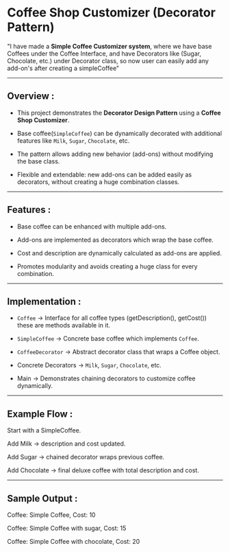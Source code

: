 # Coffee Shop Customizer (Decorator Pattern)

"I have made a **Simple Coffee Customizer system**, where we have base Coffees under the Coffee Interface, and have Decorators like (Sugar, Chocolate, etc.) under Decorator class, so now user can easily add any add-on's after creating a simpleCoffee"

---

## Overview :

* This project demonstrates the **Decorator Design Pattern** using a **Coffee Shop Customizer**.

* Base coffee(`SimpleCoffee`) can be dynamically decorated with additional features like `Milk`, `Sugar`, `Chocolate`, etc.

* The pattern allows adding new behavior (add-ons) without modifying the base class.

* Flexible and extendable: new add-ons can be added easily as decorators, without creating a huge combination classes.

---

## Features :

* Base coffee can be enhanced with multiple add-ons.

* Add-ons are implemented as decorators which wrap the base coffee.

* Cost and description are dynamically calculated as add-ons are applied.

* Promotes modularity and avoids creating a huge class for every combination.

---

## Implementation :

* `Coffee` → Interface for all coffee types (getDescription(), getCost()) these are methods available in it.

* `SimpleCoffee` → Concrete base coffee which implements `Coffee`.

* `CoffeeDecorator` → Abstract decorator class that wraps a Coffee object.

* Concrete Decorators → `Milk`, `Sugar`, `Chocolate`, etc.

* Main → Demonstrates chaining decorators to customize coffee dynamically.

---

## Example Flow :

Start with a SimpleCoffee.

Add Milk → description and cost updated.

Add Sugar → chained decorator wraps previous coffee.

Add Chocolate → final deluxe coffee with total description and cost.

---

## Sample Output :

Coffee: Simple Coffee, Cost: 10


Coffee: Simple Coffee with sugar, Cost: 15


Coffee: Simple Coffee with chocolate, Cost: 20